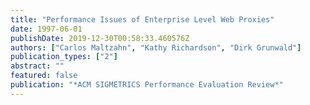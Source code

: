 ```yaml
---
title: "Performance Issues of Enterprise Level Web Proxies"
date: 1997-06-01
publishDate: 2019-12-30T00:58:33.460576Z
authors: ["Carlos Maltzahn", "Kathy Richardson", "Dirk Grunwald"]
publication_types: ["2"]
abstract: ""
featured: false
publication: "*ACM SIGMETRICS Performance Evaluation Review*"
---
```


